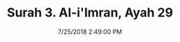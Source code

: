---
title       : "Surah 3. Al-i'Imran, Ayah 29"
date        : 7/25/2018 2:49:00 PM
draft       : false
type        : "quran"
layout      : "compare"
BookCode    : "CMP"
SurahNumber : "3"
AyahNumber  : "29"
TotalAyah   : "200"
---